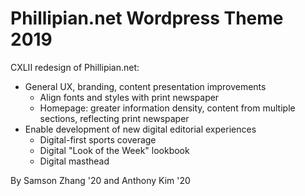 # Phillipian.net Wordpress Theme 2019

CXLII redesign of Phillipian.net:
- General UX, branding, content presentation improvements
  - Align fonts and styles with print newspaper
  - Homepage: greater information density, content from multiple sections, reflecting print newspaper
- Enable development of new digital editorial experiences
  - Digital-first sports coverage
  - Digital "Look of the Week" lookbook
  - Digital masthead
  
By Samson Zhang '20 and Anthony Kim '20
